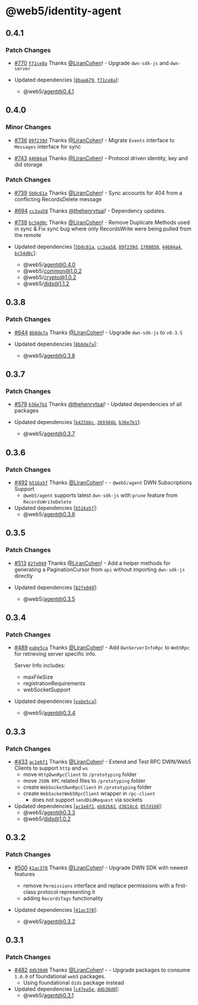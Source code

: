# @web5/identity-agent

## 0.4.1

### Patch Changes

- [#770](https://github.com/TBD54566975/web5-js/pull/770) [`f71ce8a`](https://github.com/TBD54566975/web5-js/commit/f71ce8a6b9b10dfb1a627a9fe0d7473a453422e0) Thanks [@LiranCohen](https://github.com/LiranCohen)! - Upgrade `dwn-sdk-js` and `dwn-server`

- Updated dependencies [[`8baa679`](https://github.com/TBD54566975/web5-js/commit/8baa679ae496c9052025b11d435c48390579be47), [`f71ce8a`](https://github.com/TBD54566975/web5-js/commit/f71ce8a6b9b10dfb1a627a9fe0d7473a453422e0)]:
  - @web5/agent@0.4.1

## 0.4.0

### Minor Changes

- [#736](https://github.com/TBD54566975/web5-js/pull/736) [`89f239d`](https://github.com/TBD54566975/web5-js/commit/89f239d1338a71ce700ac1efaef124035a5363c9) Thanks [@LiranCohen](https://github.com/LiranCohen)! - Migrate `Events` interface to `Messages` interface for sync

- [#743](https://github.com/TBD54566975/web5-js/pull/743) [`44604a4`](https://github.com/TBD54566975/web5-js/commit/44604a4edacdbfa09f0427f782ac49a34a9d9d2b) Thanks [@LiranCohen](https://github.com/LiranCohen)! - Protocol driven identity, key and did storage

### Patch Changes

- [#739](https://github.com/TBD54566975/web5-js/pull/739) [`5b0c61a`](https://github.com/TBD54566975/web5-js/commit/5b0c61ab548dfe7258592cc7fb924fabc80f7be1) Thanks [@LiranCohen](https://github.com/LiranCohen)! - Sync accounts for 404 from a conflicting RecordsDelete message

- [#694](https://github.com/TBD54566975/web5-js/pull/694) [`cc3aa58`](https://github.com/TBD54566975/web5-js/commit/cc3aa58069dd5465834b32174e3f840ddf782d60) Thanks [@thehenrytsai](https://github.com/thehenrytsai)! - Dependency updates.

- [#738](https://github.com/TBD54566975/web5-js/pull/738) [`bc54d0c`](https://github.com/TBD54566975/web5-js/commit/bc54d0c82d9665d60b4fa6bba11f7ef3e24497a4) Thanks [@LiranCohen](https://github.com/LiranCohen)! - Remove Duplicate Methods used in sync & Fix sync bug where only RecordsWrite were being pulled from the remote

- Updated dependencies [[`5b0c61a`](https://github.com/TBD54566975/web5-js/commit/5b0c61ab548dfe7258592cc7fb924fabc80f7be1), [`cc3aa58`](https://github.com/TBD54566975/web5-js/commit/cc3aa58069dd5465834b32174e3f840ddf782d60), [`89f239d`](https://github.com/TBD54566975/web5-js/commit/89f239d1338a71ce700ac1efaef124035a5363c9), [`1708050`](https://github.com/TBD54566975/web5-js/commit/1708050fa2cbcdd9861ef289bb306505c8671194), [`44604a4`](https://github.com/TBD54566975/web5-js/commit/44604a4edacdbfa09f0427f782ac49a34a9d9d2b), [`bc54d0c`](https://github.com/TBD54566975/web5-js/commit/bc54d0c82d9665d60b4fa6bba11f7ef3e24497a4)]:
  - @web5/agent@0.4.0
  - @web5/common@1.0.2
  - @web5/crypto@1.0.2
  - @web5/dids@1.1.2

## 0.3.8

### Patch Changes

- [#644](https://github.com/TBD54566975/web5-js/pull/644) [`8b8de7a`](https://github.com/TBD54566975/web5-js/commit/8b8de7a82337a68c8625107da2f9fc7ce4286c07) Thanks [@LiranCohen](https://github.com/LiranCohen)! - Upgrade `dwn-sdk-js` to `v0.3.5`

- Updated dependencies [[`8b8de7a`](https://github.com/TBD54566975/web5-js/commit/8b8de7a82337a68c8625107da2f9fc7ce4286c07)]:
  - @web5/agent@0.3.8

## 0.3.7

### Patch Changes

- [#579](https://github.com/TBD54566975/web5-js/pull/579) [`b36e7b1`](https://github.com/TBD54566975/web5-js/commit/b36e7b1eabd7c99313d6f6adb335c5a6d085d83e) Thanks [@thehenrytsai](https://github.com/thehenrytsai)! - Updated dependencies of all packages

- Updated dependencies [[`b425bbc`](https://github.com/TBD54566975/web5-js/commit/b425bbc6bfedb44121d18b4f9d72f18cdd33ac00), [`269384b`](https://github.com/TBD54566975/web5-js/commit/269384b7b96635c1205419293df346bff9491a1b), [`b36e7b1`](https://github.com/TBD54566975/web5-js/commit/b36e7b1eabd7c99313d6f6adb335c5a6d085d83e)]:
  - @web5/agent@0.3.7

## 0.3.6

### Patch Changes

- [#492](https://github.com/TBD54566975/web5-js/pull/492) [`b516a5f`](https://github.com/TBD54566975/web5-js/commit/b516a5f71c3e2babefa644f2d88b1520c844ca0c) Thanks [@LiranCohen](https://github.com/LiranCohen)! - - `@web5/agent` DWN Subscriptions Support
  - `@web5/agent` supports latest `dwn-sdk-js` with `prune` feature from `RecordsWriteDelete`
- Updated dependencies [[`b516a5f`](https://github.com/TBD54566975/web5-js/commit/b516a5f71c3e2babefa644f2d88b1520c844ca0c)]:
  - @web5/agent@0.3.6

## 0.3.5

### Patch Changes

- [#513](https://github.com/TBD54566975/web5-js/pull/513) [`82fe049`](https://github.com/TBD54566975/web5-js/commit/82fe049234423bd08a4b3c7e6cf48bdd5556d5a7) Thanks [@LiranCohen](https://github.com/LiranCohen)! - Add a helper methods for generating a PaginationCursor from `api` without importing `dwn-sdk-js` directly

- Updated dependencies [[`82fe049`](https://github.com/TBD54566975/web5-js/commit/82fe049234423bd08a4b3c7e6cf48bdd5556d5a7)]:
  - @web5/agent@0.3.5

## 0.3.4

### Patch Changes

- [#489](https://github.com/TBD54566975/web5-js/pull/489) [`eabe5ca`](https://github.com/TBD54566975/web5-js/commit/eabe5ca780745d229d5df7a0e64f43a5283a10d7) Thanks [@LiranCohen](https://github.com/LiranCohen)! - Add `DwnServerInfoRpc` to `Web5Rpc` for retrieving server specific info.

  Server Info includes:

  - maxFileSize
  - registrationRequirements
  - webSocketSupport

- Updated dependencies [[`eabe5ca`](https://github.com/TBD54566975/web5-js/commit/eabe5ca780745d229d5df7a0e64f43a5283a10d7)]:
  - @web5/agent@0.3.4

## 0.3.3

### Patch Changes

- [#433](https://github.com/TBD54566975/web5-js/pull/433) [`ac1e6f1`](https://github.com/TBD54566975/web5-js/commit/ac1e6f1eca57026b24bc22d89ac1785a804caed5) Thanks [@LiranCohen](https://github.com/LiranCohen)! - Extend and Test RPC DWN/Web5 Clients to support `http` and `ws`
  - move `HttpDwnRpcClient` to `/prototyping` folder
  - move `JSON RPC` related files to `/prototyping` folder
  - create `WebSocketDwnRpcClient` in `/prototyping` folder
  - create `WebSocketWeb5RpcClient` wrapper in `rpc-client`
    - does not support `sendDidRequest` via sockets
- Updated dependencies [[`ac1e6f1`](https://github.com/TBD54566975/web5-js/commit/ac1e6f1eca57026b24bc22d89ac1785a804caed5), [`eb02b62`](https://github.com/TBD54566975/web5-js/commit/eb02b62ca4d3877c4ae4ea606f7e0bb0ca4e4e83), [`d3814cd`](https://github.com/TBD54566975/web5-js/commit/d3814cd6b258b858b307feadf236f710e657d2f8), [`857d160`](https://github.com/TBD54566975/web5-js/commit/857d16012c851acf38e18ceaa8664a25098f6055)]:
  - @web5/agent@0.3.3
  - @web5/dids@1.0.2

## 0.3.2

### Patch Changes

- [#500](https://github.com/TBD54566975/web5-js/pull/500) [`41ac378`](https://github.com/TBD54566975/web5-js/commit/41ac378a0197e56aeb70cf2d80d6b3917d4c1490) Thanks [@LiranCohen](https://github.com/LiranCohen)! - Upgrade DWN SDK with newest features

  - remove `Permissions` interface and replace permissions with a first-class protocol representing it
  - adding `RecordsTags` functionality

- Updated dependencies [[`41ac378`](https://github.com/TBD54566975/web5-js/commit/41ac378a0197e56aeb70cf2d80d6b3917d4c1490)]:
  - @web5/agent@0.3.2

## 0.3.1

### Patch Changes

- [#482](https://github.com/TBD54566975/web5-js/pull/482) [`ddb38d0`](https://github.com/TBD54566975/web5-js/commit/ddb38d0da0c510e9af00afddffe228c22cb830cd) Thanks [@LiranCohen](https://github.com/LiranCohen)! - - Upgrade packages to consume `1.0.0` of foundational `web5` packages.
  - Using foundational `dids` package instead
- Updated dependencies [[`c47ea5e`](https://github.com/TBD54566975/web5-js/commit/c47ea5ee936c9164c6ead47caf1ad099c1a4b0f1), [`ddb38d0`](https://github.com/TBD54566975/web5-js/commit/ddb38d0da0c510e9af00afddffe228c22cb830cd)]:
  - @web5/agent@0.3.1
